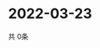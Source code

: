 # 2022-03-23
  共 0条

  <!-- BEGIN -->
  <!-- 最后更新时间Wed Mar 23 2022 17:08:36 GMT+0000 (Coordinated Universal Time) -->
  
  <!-- END -->
  
  